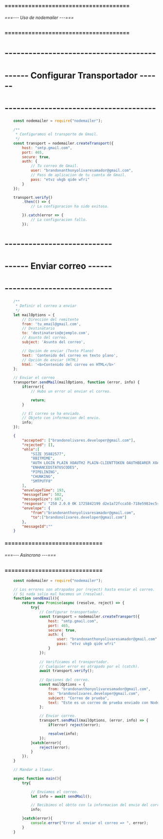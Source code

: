 ### ===================================== ###
###### ===--- Uso de nodemailer ---=== ######
### ===================================== ###

# -------------------------------------- #
# ------ Configurar Transportador ------ #
# -------------------------------------- #

```js
	const nodemailer = require("nodemailer");

	/**
	 * Configuramos el transporte de Gmail.
	 */
    const transport = nodemailer.createTransport({
        host: "smtp.gmail.com", 
        port: 465, 
        secure: true, 
        auth: {
        	// Tu correo de Gmail.
            user: "brandonanthonyolivaresamador@gmail.com", 
            // Pass de aplicacion de tu cuenta de Gmail.
            pass: "etvz ukgb qide wfri"
        }
    });

	transport.verify()
		.then(() => {
			// La configuracion ha sido exitosa.

		}).catch(error => {
			// La configuracion fallo.
		});

```

# --------------------------- #
# ------ Enviar correo ------ #
# --------------------------- #

```js
    /**
     * Definir el correo a enviar
     */
	let mailOptions = {
		// Dirección del remitente
		from: 'tu_email@gmail.com', 
		// Destinatario
		to: 'destinatario@ejemplo.com', 
		// Asunto del correo.
		subject: 'Asunto del correo', 

		// Opción de enviar (Texto Plano)
		text: 'Contenido del correo en texto plano', 
		// Opción de enviar (HTML)
		html: '<b>Contenido del correo en HTML</b>' 
	};

	// Enviar el correo
	transporter.sendMail(mailOptions, function (error, info) {
		if(error){
			// Hubo un error al enviar el correo.

			return;
		}

		// El correo se ha enviado.
		// Objeto con informacion del envio.
		info;
	});
```

<!-- El objeto (info) contiene informacion del envio. -->

```json
	{
		"accepted": ["brandonolivares.developer@gmail.com"],
		"rejected": [],
		"ehlo":[
			"SIZE 35882577",
			"8BITMIME",
			"AUTH LOGIN PLAIN XOAUTH2 PLAIN-CLIENTTOKEN OAUTHBEARER XOAUTH",
			"ENHANCEDSTATUSCODES",
			"PIPELINING",
			"CHUNKING",
			"SMTPUTF8"
		],
		"envelopeTime": 193,
		"messageTime": 502,
		"messageSize": 687,
		"response": "250 2.0.0 OK 1725842199 d2e1a72fcca58-718e5982ec5sm2493870b3a.169 - gsmtp",
		"envelope": {
			"from":"brandonanthonyolivaresamador@gmail.com",
			"to":["brandonolivares.developer@gmail.com"]
		},
		"messageId":""
	}
```

### ============================= ###
###### ===--- Asincrono ---=== ######
### ============================= ###

<!-- Podemos crear una funcion asincrona para enviar el correo. -->

```js
	const nodemailer = require("nodemailer");

	// Los errores son atrapados por (reject) hasta enviar el correo.
	// Si nada salio mal hacemos un (resolve).
	function sendEmail(){
	    return new Promise(async (resolve, reject) => {
	        try{
	        	// Configurar transportador.
	            const transport = nodemailer.createTransport({
	                host: "smtp.gmail.com", 
	                port: 465, 
	                secure: true, 
	                auth: {
	                    user: "brandonanthonyolivaresamador@gmail.com", 
	                    pass: "etvz ukgb qide wfri"
	                }
	            });
	    
	    		// Verificamos el transportador.
	    		// Cualquier error es atrapado por el (catch).
	            await transport.verify();
	    
	    		// Opciones del correo.
	            const mailOptions = {
	                from: "brandonanthonyolivaresamador@gmail.com", 
	                to: "brandonolivares.developer@gmail.com", 
	                subject: "Correo de prueba", 
	                text: "Este es un correo de prueba enviado con Nodemailer", 
	            };

	            // Enviar correo.
	            transport.sendMail(mailOptions, (error, info) => {
	                if(error) reject(error);

	                resolve(info);
	            });
	        }catch(error){
	            reject(error);
	        }
	    });
	}

	// Mandar a llamar.

	async function main(){
		try{

			// Enviamos el correo.
			let info = await sendMail();

			// Recibimos el obtto con la informacion del envio del correo.
			info;

		}catch(error){
			console.error("Error al enviar el correo => ", error);
		}
	}
```